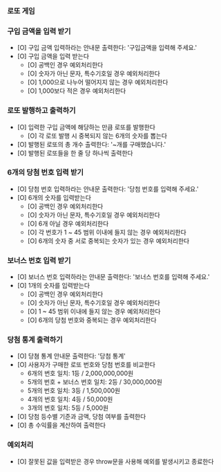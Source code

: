 ### 로또 게임

### 구입 금액을 입력 받기

- [O] 구입 금액 입력하라는 안내문 출력한다: '구입금액을 입력해 주세요.'
- [O] 구입 금액을 입력 받는다
  - [O] 공백인 경우 예외처리한다
  - [O] 숫자가 아닌 문자, 특수기호일 경우 예외처리한다
  - [O] 1,000으로 나누어 떨어지지 않는 경우 예외처리한다
  - [O] 1,000보다 적은 경우 예외처리한다

### 로또 발행하고 출력하기

- [O] 입력한 구입 금액에 해당하는 만큼 로또를 발행한다
  - [O] 각 로또 발행 시 중복되지 않는 6개의 숫자를 뽑는다
- [O] 발행된 로또의 총 개수 출력한다: '~개를 구매했습니다.'
- [O] 발행된 로또들을 한 줄 당 하나씩 출력한다

### 6개의 당첨 번호 입력 받기

- [O] 당첨 번호 입력하라는 안내문 출력한다: '당첨 번호를 입력해 주세요.'
- [O] 6개의 숫자를 입력받는다
  - [O] 공백인 경우 예외처리한다
  - [O] 숫자가 아닌 문자, 특수기호일 경우 예외처리한다
  - [O] 6개 아닐 경우 예외처리한다
  - [O] 각 번호가 1 ~ 45 범위 이내에 들지 않는 경우 예외처리한다
  - [O] 6개의 숫자 중 서로 중복되는 숫자가 있는 경우 예외처리한다

### 보너스 번호 입력 받기

- [O] 보너스 번호 입력하라는 안내문 출력한다: '보너스 번호를 입력해 주세요.'
- [O] 1개의 숫자를 입력받는다
  - [O] 공백인 경우 예외처리한다
  - [O] 숫자가 아닌 문자, 특수기호일 경우 예외처리한다
  - [O] 1 ~ 45 범위 이내에 들지 않는 경우 예외처리한다
  - [O] 6개의 당첨 번호와 중복되는 경우 예외처리한다

### 당첨 통계 출력하기

- [O] 당쳠 통계 안내문 출력한다: '당첨 통계'
- [O] 사용자가 구매한 로또 번호와 당첨 번호를 비교한다
  - 6개의 번호 일치: 1등 / 2,000,000,000원
  - 5개의 번호 + 보너스 번호 일치: 2등 / 30,000,000원
  - 5개의 번호 일치: 3등 / 1,500,000원
  - 4개의 번호 일치: 4등 / 50,000원
  - 3개의 번호 일치: 5등 / 5,000원
- [O] 당첨 등수별 기준과 금액, 당첨 여부를 출력한다
- [O] 총 수익률을 계산하여 출력한다

### 예외처리

- [O] 잘못된 값을 입력받은 경우 throw문을 사용해 예외를 발생시키고 종료한다

